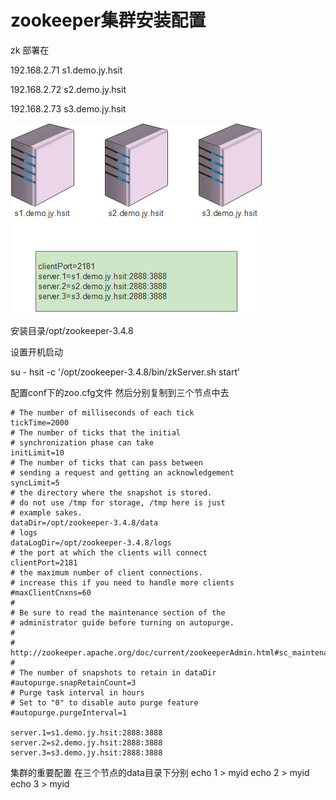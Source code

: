 # zookeeper集群安装配置

zk 部署在

192.168.2.71 s1.demo.jy.hsit

192.168.2.72 s2.demo.jy.hsit

192.168.2.73 s3.demo.jy.hsit

![](/cn/install/images/zookeeper_01.png)

安装目录/opt/zookeeper-3.4.8

设置开机启动

su - hsit -c '/opt/zookeeper-3.4.8/bin/zkServer.sh start'

配置conf下的zoo.cfg文件
然后分别复制到三个节点中去
```
# The number of milliseconds of each tick
tickTime=2000
# The number of ticks that the initial
# synchronization phase can take
initLimit=10
# The number of ticks that can pass between
# sending a request and getting an acknowledgement
syncLimit=5
# the directory where the snapshot is stored.
# do not use /tmp for storage, /tmp here is just
# example sakes.
dataDir=/opt/zookeeper-3.4.8/data
# logs
dataLogDir=/opt/zookeeper-3.4.8/logs
# the port at which the clients will connect
clientPort=2181
# the maximum number of client connections.
# increase this if you need to handle more clients
#maxClientCnxns=60
#
# Be sure to read the maintenance section of the
# administrator guide before turning on autopurge.
#
# http://zookeeper.apache.org/doc/current/zookeeperAdmin.html#sc_maintenance
#
# The number of snapshots to retain in dataDir
#autopurge.snapRetainCount=3
# Purge task interval in hours
# Set to "0" to disable auto purge feature
#autopurge.purgeInterval=1

server.1=s1.demo.jy.hsit:2888:3888
server.2=s2.demo.jy.hsit:2888:3888
server.3=s3.demo.jy.hsit:2888:3888

```

集群的重要配置
在三个节点的data目录下分别
echo 1 > myid
echo 2 > myid
echo 3 > myid


